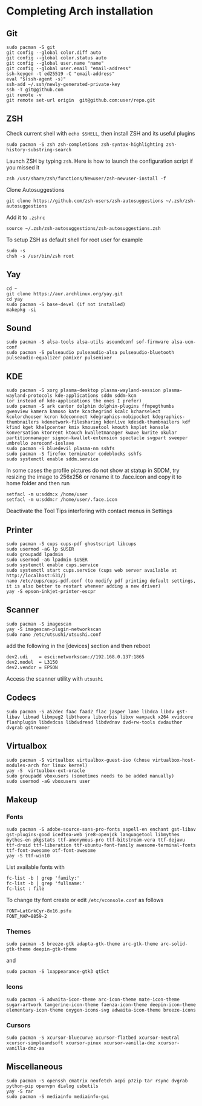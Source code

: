 # Completing Arch installation
## Git
````console
sudo pacman -S git
git config --global color.diff auto
git config --global color.status auto
git config --global user.name "name"
git config --global user.email "email-address"
ssh-keygen -t ed25519 -C "email-address"
eval "$(ssh-agent -s)"
ssh-add ~/.ssh/newly-generated-private-key
ssh -T git@github.com
git remote -v
git remote set-url origin  git@github.com:user/repo.git
````
## ZSH
Check current shell with ``echo $SHELL``, then install ZSH and its useful plugins
````console
sudo pacman -S zsh zsh-completions zsh-syntax-highlighting zsh-history-substring-search
````
Launch ZSH by typing ``zsh``. Here is how to launch the configuration script if you missed it
````console
zsh /usr/share/zsh/functions/Newuser/zsh-newuser-install -f
````
Clone Autosuggestions
````console
git clone https://github.com/zsh-users/zsh-autosuggestions ~/.zsh/zsh-autosuggestions
````
Add it to `.zshrc`
````console
source ~/.zsh/zsh-autosuggestions/zsh-autosuggestions.zsh
````
To setup ZSH as default shell for root user for example
````console
sudo -s
chsh -s /usr/bin/zsh root
````
## Yay
````console
cd ~
git clone https://aur.archlinux.org/yay.git
cd yay
sudo pacman -S base-devel (if not installed)
makepkg -si
````
## Sound
````console
sudo pacman -S alsa-tools alsa-utils asoundconf sof-firmware alsa-ucm-conf
sudo pacman -S pulseaudio pulseaudio-alsa pulseaudio-bluetooth pulseaudio-equalizer pamixer pulsemixer
````
## KDE
````console
sudo pacman -S xorg plasma-desktop plasma-wayland-session plasma-wayland-protocols kde-applications sddm sddm-kcm
(or instead of kde-applications the ones I prefer)
sudo pacman -S ark cantor dolphin dolphin-plugins ffmpegthumbs gwenview kamera kamoso kate kcachegrind kcalc kcharselect kcolorchooser kcron kdeconnect kdegraphics-mobipocket kdegraphics-thumbnailers kdenetwork-filesharing kdenlive kdesdk-thumbnailers kdf kfind kget khelpcenter kmix kmousetool kmouth kmplot konsole konversation ktorrent ktouch kwalletmanager kwave kwrite okular partitionmanager signon-kwallet-extension spectacle svgpart sweeper umbrello zeroconf-ioslave
sudo pacman -S bluedevil plasma-nm sshfs
sudo pacman -S firefox terminator codeblocks sshfs
sudo systemctl enable sddm.service
````
In some cases the profile pictures do not show at statup in SDDM, try resizing the image to 256x256 or rename it to .face.icon and copy it to home folder and then run
````console
setfacl -m u:sddm:x /home/user
setfacl -m u:sddm:r /home/user/.face.icon
````
Deactivate the Tool Tips interfering with contact menus in Settings <Worskapce behaviour><General behaviour>
  
## Printer
````console
sudo pacman -S cups cups-pdf ghostscript libcups
sudo usermod -aG lp $USER
sudo groupadd lpadmin
sudo usermod -aG lpadmin $USER
sudo systemctl enable cups.service
sudo systemctl start cups.service (cups web server available at http://localhost:631/)
nano /etc/cups/cups-pdf.conf (to modify pdf printing default settings, it is also better to restart whenver adding a new driver)
yay -S epson-inkjet-printer-escpr
````
## Scanner
````console
sudo pacman -S imagescan
yay -S imagescan-plugin-networkscan
sudo nano /etc/utsushi/utsushi.conf
````
add the following in the [devices] section and then reboot
````console
dev2.udi    = esci:networkscan://192.168.0.137:1865
dev2.model  = L3150
dev2.vendor = EPSON
````
Access the scanner utility with `utsushi`
## Codecs
````console
sudo pacman -S a52dec faac faad2 flac jasper lame libdca libdv gst-libav libmad libmpeg2 libtheora libvorbis libxv wavpack x264 xvidcore flashplugin libdvdcss libdvdread libdvdnav dvd+rw-tools dvdauthor dvgrab gstreamer
````
## Virtualbox
````console
sudo pacman -S virtualbox virtualbox-guest-iso (chose virtualbox-host-modules-arch for linux kernel)
yay -S  virtualbox-ext-oracle
sudo groupadd vboxusers (sometimes needs to be added manually)
sudo usermod -aG vboxusers user
````
## Makeup
### Fonts
````console
sudo pacman -S adobe-source-sans-pro-fonts aspell-en enchant gst-libav gst-plugins-good icedtea-web jre8-openjdk languagetool libmythes mythes-en pkgstats ttf-anonymous-pro ttf-bitstream-vera ttf-dejavu ttf-droid ttf-liberation ttf-ubuntu-font-family awesome-terminal-fonts ttf-font-awesome otf-font-awesome
yay -S ttf-win10
````
List available fonts with
````console
fc-list -b | grep 'family:'
fc-list -b | grep 'fullname:'
fc-list : file
````
To change tty font create or edit ``/etc/vconsole.conf`` as follows
````console
FONT=LatGrkCyr-8x16.psfu
FONT_MAP=8859-2
````
### Themes
````console
sudo pacman -S breeze-gtk adapta-gtk-theme arc-gtk-theme arc-solid-gtk-theme deepin-gtk-theme
````
and
````console
sudo pacman -S lxappearance-gtk3 qt5ct
````
### Icons
````console
sudo pacman -S adwaita-icon-theme arc-icon-theme mate-icon-theme sugar-artwork tangerine-icon-theme faenza-icon-theme deepin-icon-theme elementary-icon-theme oxygen-icons-svg adwaita-icon-theme breeze-icons
````
### Cursors
````console
sudo pacman -S xcursor-bluecurve xcursor-flatbed xcursor-neutral xcursor-simpleandsoft xcursor-pinux xcursor-vanilla-dmz xcursor-vanilla-dmz-aa
````
## Miscellaneous
````console
sudo pacman -S openssh cmatrix neofetch acpi p7zip tar rsync dvgrab python-pip openvpn dialog usbutils
yay -S rar
sudo pacman -S mediainfo mediainfo-gui
````
